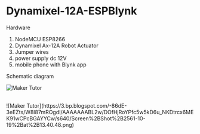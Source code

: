 # Dynamixel-12A-ESPBlynk

Hardware

1. NodeMCU ESP8266
2. Dynamixel Ax-12A Robot Actuator
3. Jumper wires
4. power supply dc 12V
5. mobile phone with Blynk app

Schematic diagram <br>

![Maker Tutor](https://3.bp.blogspot.com/-mbSZmAqlzDk/WmytjGZw4RI/AAAAAAAA_-0/87q1oDEIK5I2KMGGqhWqf9mYE3YjqcnpwCPcBGAYYCw/s320/ax12pinout.png)

<br>
![Maker Tutor](https://3.bp.blogspot.com/-86dE-3eEZts/W8l87mROgdI/AAAAAAABL2w/DOfHjRoYPfc5w5kD6u_NKDtrcx6MEK91wCPcBGAYYCw/s640/Screen%2BShot%2B2561-10-19%2Bat%2B13.40.48.png)
